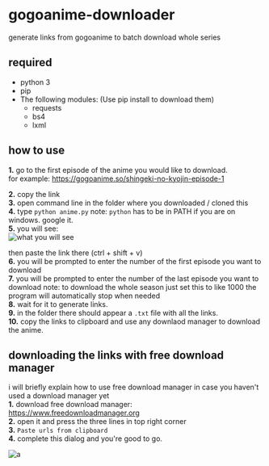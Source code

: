 # gogoanime-downloader
generate links from gogoanime to batch download whole series

## required
- python 3
- pip
- The following modules: (Use pip install to download them)
  - requests
  - bs4
  - lxml
  
## how to use  
**1.** go to the first episode of the anime you would like to download.    
for example: https://gogoanime.so/shingeki-no-kyojin-episode-1  

**2.** copy the link  
**3.** open command line in the folder where you downloaded / cloned this  
**4.** type ``python anime.py`` note: `python` has to be in PATH if you are on windows. google it.  
**5.** you will see:  
![what you will see](https://cdn.discordapp.com/attachments/704792091955429426/799622541672579092/Screenshot_2021_01.15_1354.png)
  
then paste the link there (ctrl + shift + v)  
**6.** you will be prompted to enter the number of the first episode you want to download  
**7.** you will be prompted to enter the number of the last episode you want to download note: to download the whole season just set this to like 1000 the program will automatically stop when needed  
**8.** wait for it to generate links.  
**9.** in the folder there should appear a `.txt` file with all the links.  
**10.** copy the links to clipboard and use any downlaod manager to download the anime.  

## downloading the links with free download manager  
i will briefly explain how to use free download manager in case you haven't used a download manager yet  
**1.** download free download manager: https://www.freedownloadmanager.org  
**2.** open it and press the three lines in top right corner  
**3.** ``Paste urls from clipboard``  
**4.** complete this dialog and you're good to go.    
  
![a](https://cdn.discordapp.com/attachments/704792091955429426/799624841758113852/unknown.png)  
